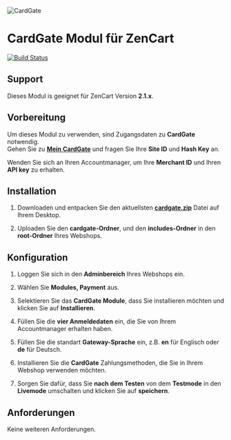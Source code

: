 ![CardGate](https://cdn.curopayments.net/thumb/200/logos/cardgate.png)

# CardGate Modul für ZenCart

[![Build Status](https://travis-ci.org/cardgate/zencart.svg?branch=master)](https://travis-ci.org/cardgate/zencart)

## Support

Dieses Modul is geeignet für ZenCart Version **2.1.x**.

## Vorbereitung

Um dieses Modul zu verwenden, sind Zugangsdaten zu **CardGate** notwendig.  
Gehen Sie zu [**Mein CardGate**](https://my.cardgate.com/) und fragen Sie Ihre **Site ID** und **Hash Key** an.

Wenden Sie sich an Ihren Accountmanager, um Ihre **Merchant ID** und Ihren **API key** zu erhalten.

## Installation

1. Downloaden und entpacken Sie den aktuellsten [**cardgate.zip**](https://github.com/cardgate/zencart/releases) Datei auf Ihrem Desktop.

2. Uploaden Sie den **cardgate-Ordner**, und den **includes-Ordner** in den **root-Ordner** Ihres Webshops. 

## Konfiguration

1. Loggen Sie sich in den **Adminbereich** Ihres Webshops ein.

2. Wählen Sie **Modules, Payment** aus.

3. Selektieren Sie das **CardGate Module**, dass Sie installieren möchten und klicken Sie auf **Installieren**.

4. Füllen Sie die **vier Anmeldedaten** ein, die Sie von Ihrem Accountmanager erhalten haben.

5. Füllen Sie die standart **Gateway-Sprache** ein, z.B. **en** für Englisch oder **de** für Deutsch.

6. Installieren Sie die **CardGate** Zahlungsmethoden, die Sie in Ihrem Webshop verwenden möchten. 

7. Sorgen Sie dafür, dass Sie **nach dem Testen** von dem **Testmode** in den **Livemode** umschalten und klicken Sie auf **speichern**.

## Anforderungen

Keine weiteren Anforderungen.
